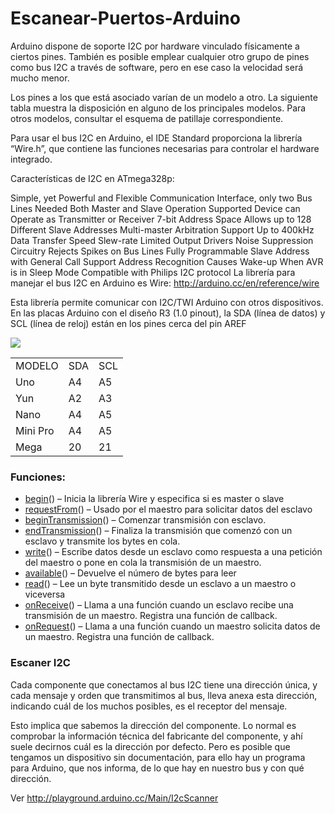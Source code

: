 # Escanear-Puertos-Arduino

Arduino dispone de soporte I2C por hardware vinculado físicamente a ciertos pines. También es posible emplear cualquier otro grupo de pines como bus I2C a través de software, pero en ese caso la velocidad será mucho menor.

Los pines a los que está asociado varían de un modelo a otro. La siguiente tabla muestra la disposición en alguno de los principales modelos. Para otros modelos, consultar el esquema de patillaje correspondiente.


<table>
<tbody>
<tr>
<td><span style="font-weight:400;">MODELO</span></td>
<td><span style="font-weight:400;">SDA</span></td>
<td><span style="font-weight:400;">SCL</span></td>
</tr>
<tr>
<td><span style="font-weight:400;">Uno</span></td>
<td><span style="font-weight:400;">A4</span></td>
<td><span style="font-weight:400;">A5</span></td>
</tr>
<tr>
<td><span style="font-weight:400;">Yun</span></td>
<td><span style="font-weight:400;">A2</span></td>
<td><span style="font-weight:400;">A3</span></td>
</tr>
<tr>
<td><span style="font-weight:400;">Nano</span></td>
<td><span style="font-weight:400;">A4</span></td>
<td><span style="font-weight:400;">A5</span></td>
</tr>
<tr>
<td><span style="font-weight:400;">Mini Pro</span></td>
<td><span style="font-weight:400;">A4</span></td>
<td><span style="font-weight:400;">A5</span></td>
</tr>
<tr>
<td><span style="font-weight:400;">Mega</span></td>
<td><span style="font-weight:400;">20</span></td>
<td><span style="font-weight:400;">21</span></td>
</tr>

</tbody>

Para usar el bus I2C en Arduino, el IDE Standard proporciona la librería “Wire.h”, que contiene las funciones necesarias para controlar el hardware integrado.

Características de I2C en ATmega328p:

Simple, yet Powerful and Flexible Communication Interface, only two Bus Lines Needed
Both Master and Slave Operation Supported
Device can Operate as Transmitter or Receiver
7-bit Address Space Allows up to 128 Different Slave Addresses
Multi-master Arbitration Support
Up to 400kHz Data Transfer Speed
Slew-rate Limited Output Drivers
Noise Suppression Circuitry Rejects Spikes on Bus Lines
Fully Programmable Slave Address with General Call Support
Address Recognition Causes Wake-up When AVR is in Sleep Mode
Compatible with Philips I2C protocol
La librería para manejar el bus I2C en Arduino es Wire: http://arduino.cc/en/reference/wire

Esta librería permite comunicar con I2C/TWI Arduino con otros dispositivos. En las placas Arduino con el diseño R3 (1.0 pinout), la SDA (línea de datos) y SCL (línea de reloj) están en los pines cerca del pin AREF


<img src="http://javieraliaga.info/arduino/escanerPuertos/ArduinoUno_R3_Pinouts_600.png"/>
</table>

### Funciones:

<ul>
<li style="font-weight:400;"><a href="http://arduino.cc/en/Reference/WireBegin"><span style="font-weight:400;">begin</span></a><span style="font-weight:400;">() – Inicia la librería Wire y especifica si es master o slave</span></li>
<li style="font-weight:400;"><a href="http://arduino.cc/en/Reference/WireRequestFrom"><span style="font-weight:400;">requestFrom</span></a><span style="font-weight:400;">() – Usado por el maestro para solicitar datos del esclavo</span></li>
<li style="font-weight:400;"><a href="http://arduino.cc/en/Reference/WireBeginTransmission"><span style="font-weight:400;">beginTransmission</span></a><span style="font-weight:400;">() – Comenzar transmisión con esclavo.</span></li>
<li style="font-weight:400;"><a href="http://arduino.cc/en/Reference/WireEndTransmission"><span style="font-weight:400;">endTransmission</span></a><span style="font-weight:400;">() – Finaliza la transmisión que comenzó con un esclavo y transmite los bytes en cola.</span></li>
<li style="font-weight:400;"><a href="http://arduino.cc/en/Reference/WireWrite"><span style="font-weight:400;">write</span></a><span style="font-weight:400;">() – Escribe datos desde un esclavo como respuesta a una petición del maestro o pone en cola la transmisión de un maestro.</span></li>
<li style="font-weight:400;"><a href="http://arduino.cc/en/Reference/WireAvailable"><span style="font-weight:400;">available</span></a><span style="font-weight:400;">() – Devuelve el número de bytes para leer</span></li>
<li style="font-weight:400;"><a href="http://arduino.cc/en/Reference/WireRead"><span style="font-weight:400;">read</span></a><span style="font-weight:400;">() – Lee un byte transmitido desde un esclavo a un maestro o viceversa</span></li>
<li style="font-weight:400;"><a href="http://arduino.cc/en/Reference/WireOnReceive"><span style="font-weight:400;">onReceive</span></a><span style="font-weight:400;">() – Llama a una función cuando un esclavo recibe una transmisión de un maestro. Registra una función de callback.</span></li>
<li style="font-weight:400;"><a href="http://arduino.cc/en/Reference/WireOnRequest"><span style="font-weight:400;">onRequest</span></a><span style="font-weight:400;">() – Llama a una función cuando un maestro solicita datos de un maestro. Registra una función de callback.</span></li>
</ul>

### Escaner I2C
Cada componente que conectamos al bus I2C tiene una dirección única, y cada mensaje y orden que transmitimos al bus, lleva anexa esta dirección, indicando cuál de los muchos posibles, es el receptor del mensaje.

Esto implica que sabemos la dirección del componente. Lo normal es comprobar la información técnica del fabricante del componente, y ahí suele decirnos cuál es la dirección por defecto. Pero es posible que tengamos un dispositivo sin documentación, para ello hay un programa para Arduino, que nos informa, de lo que hay en nuestro bus y con qué dirección.

Ver http://playground.arduino.cc/Main/I2cScanner
